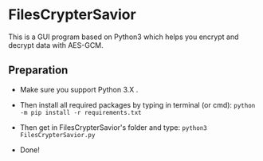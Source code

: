 # FilesCrypterSavior
This is a GUI program based on Python3 which helps you encrypt and decrypt data with AES-GCM.

## Preparation
- Make sure you support Python 3.X .
- Then install all required packages by typing in terminal (or cmd):
`python -m pip install -r requirements.txt`


- Then get in FilesCrypterSavior's folder and type:
`python3 FilesCrypterSavior.py`

- Done!
